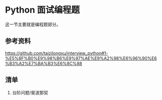 # Python 面试编程题
这一节主要就是编程题部分。
## 参考资料
https://github.com/taizilongxu/interview_python#1-%E5%8F%B0%E9%98%B6%E9%97%AE%E9%A2%98%E6%96%90%E6%B3%A2%E7%BA%B3%E6%8C%88
## 清单
1. 台阶问题/斐波那契
